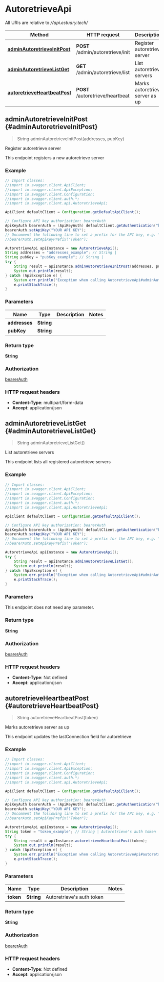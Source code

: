 # AutoretrieveApi

All URIs are relative to *//api.estuary.tech/*

Method | HTTP request | Description
------------- | ------------- | -------------
[**adminAutoretrieveInitPost**](AutoretrieveApi.md#adminAutoretrieveInitPost) | **POST** /admin/autoretrieve/init | Register autoretrieve server
[**adminAutoretrieveListGet**](AutoretrieveApi.md#adminAutoretrieveListGet) | **GET** /admin/autoretrieve/list | List autoretrieve servers
[**autoretrieveHeartbeatPost**](AutoretrieveApi.md#autoretrieveHeartbeatPost) | **POST** /autoretrieve/heartbeat | Marks autoretrieve server as up

<a name="adminAutoretrieveInitPost"></a>
## **adminAutoretrieveInitPost** {#adminAutoretrieveInitPost}
> String adminAutoretrieveInitPost(addresses, pubKey)

Register autoretrieve server

This endpoint registers a new autoretrieve server

### Example
```java
// Import classes:
//import io.swagger.client.ApiClient;
//import io.swagger.client.ApiException;
//import io.swagger.client.Configuration;
//import io.swagger.client.auth.*;
//import io.swagger.client.api.AutoretrieveApi;

ApiClient defaultClient = Configuration.getDefaultApiClient();

// Configure API key authorization: bearerAuth
ApiKeyAuth bearerAuth = (ApiKeyAuth) defaultClient.getAuthentication("bearerAuth");
bearerAuth.setApiKey("YOUR API KEY");
// Uncomment the following line to set a prefix for the API key, e.g. "Token" (defaults to null)
//bearerAuth.setApiKeyPrefix("Token");

AutoretrieveApi apiInstance = new AutoretrieveApi();
String addresses = "addresses_example"; // String | 
String pubKey = "pubKey_example"; // String | 
try {
    String result = apiInstance.adminAutoretrieveInitPost(addresses, pubKey);
    System.out.println(result);
} catch (ApiException e) {
    System.err.println("Exception when calling AutoretrieveApi#adminAutoretrieveInitPost");
    e.printStackTrace();
}
```

### Parameters

Name | Type | Description  | Notes
------------- | ------------- | ------------- | -------------
 **addresses** | **String**|  |
 **pubKey** | **String**|  |

### Return type

**String**

### Authorization

[bearerAuth](../README.md#bearerAuth)

### HTTP request headers

 - **Content-Type**: multipart/form-data
 - **Accept**: application/json

<a name="adminAutoretrieveListGet"></a>
## **adminAutoretrieveListGet** {#adminAutoretrieveListGet}
> String adminAutoretrieveListGet()

List autoretrieve servers

This endpoint lists all registered autoretrieve servers

### Example
```java
// Import classes:
//import io.swagger.client.ApiClient;
//import io.swagger.client.ApiException;
//import io.swagger.client.Configuration;
//import io.swagger.client.auth.*;
//import io.swagger.client.api.AutoretrieveApi;

ApiClient defaultClient = Configuration.getDefaultApiClient();

// Configure API key authorization: bearerAuth
ApiKeyAuth bearerAuth = (ApiKeyAuth) defaultClient.getAuthentication("bearerAuth");
bearerAuth.setApiKey("YOUR API KEY");
// Uncomment the following line to set a prefix for the API key, e.g. "Token" (defaults to null)
//bearerAuth.setApiKeyPrefix("Token");

AutoretrieveApi apiInstance = new AutoretrieveApi();
try {
    String result = apiInstance.adminAutoretrieveListGet();
    System.out.println(result);
} catch (ApiException e) {
    System.err.println("Exception when calling AutoretrieveApi#adminAutoretrieveListGet");
    e.printStackTrace();
}
```

### Parameters
This endpoint does not need any parameter.

### Return type

**String**

### Authorization

[bearerAuth](../README.md#bearerAuth)

### HTTP request headers

 - **Content-Type**: Not defined
 - **Accept**: application/json

<a name="autoretrieveHeartbeatPost"></a>
## **autoretrieveHeartbeatPost** {#autoretrieveHeartbeatPost}
> String autoretrieveHeartbeatPost(token)

Marks autoretrieve server as up

This endpoint updates the lastConnection field for autoretrieve

### Example
```java
// Import classes:
//import io.swagger.client.ApiClient;
//import io.swagger.client.ApiException;
//import io.swagger.client.Configuration;
//import io.swagger.client.auth.*;
//import io.swagger.client.api.AutoretrieveApi;

ApiClient defaultClient = Configuration.getDefaultApiClient();

// Configure API key authorization: bearerAuth
ApiKeyAuth bearerAuth = (ApiKeyAuth) defaultClient.getAuthentication("bearerAuth");
bearerAuth.setApiKey("YOUR API KEY");
// Uncomment the following line to set a prefix for the API key, e.g. "Token" (defaults to null)
//bearerAuth.setApiKeyPrefix("Token");

AutoretrieveApi apiInstance = new AutoretrieveApi();
String token = "token_example"; // String | Autoretrieve's auth token
try {
    String result = apiInstance.autoretrieveHeartbeatPost(token);
    System.out.println(result);
} catch (ApiException e) {
    System.err.println("Exception when calling AutoretrieveApi#autoretrieveHeartbeatPost");
    e.printStackTrace();
}
```

### Parameters

Name | Type | Description  | Notes
------------- | ------------- | ------------- | -------------
 **token** | **String**| Autoretrieve&#x27;s auth token |

### Return type

**String**

### Authorization

[bearerAuth](../README.md#bearerAuth)

### HTTP request headers

 - **Content-Type**: Not defined
 - **Accept**: application/json

